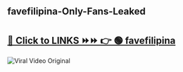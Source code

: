 
 ## favefilipina-Only-Fans-Leaked

# <h2><a href="https://clipsfans.com/favefilipina&ref=git">🔗 Click to LINKS ⏩⏩ 👉 🟢 favefilipina </a></h2>

<a href="https://clipsfans.com/favefilipina&ref=git" rel="nofollow" data-target="animated-image.originalLink"><img src="https://i.ibb.co.com/xMMVF88/686577567.gif" alt="Viral Video Original" style="max-width: 100%; display: inline-block;" data-target="animated-image.originalImage"></a>
